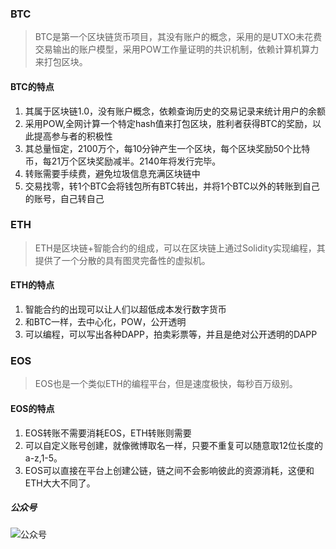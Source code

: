 ### BTC

> BTC是第一个区块链货币项目，其没有账户的概念，采用的是UTXO未花费交易输出的账户模型，采用POW工作量证明的共识机制，依赖计算机算力来打包区块。

#### BTC的特点
1. 其属于区块链1.0，没有账户概念，依赖查询历史的交易记录来统计用户的余额
2. 采用POW,全网计算一个特定hash值来打包区块，胜利者获得BTC的奖励，以此提高参与者的积极性
3. 其总量恒定，2100万个，每10分钟产生一个区块，每个区块奖励50个比特币，每21万个区块奖励减半。2140年将发行完毕。
4. 转账需要手续费，避免垃圾信息充满区块链中
5. 交易找零，转1个BTC会将钱包所有BTC转出，并将1个BTC以外的转账到自己的账号，自己转自己


### ETH

> ETH是区块链+智能合约的组成，可以在区块链上通过Solidity实现编程，其提供了一个分散的具有图灵完备性的虚拟机。

#### ETH的特点
1. 智能合约的出现可以让人们以超低成本发行数字货币
2. 和BTC一样，去中心化，POW，公开透明
3. 可以编程，可以写出各种DAPP，拍卖彩票等，并且是绝对公开透明的DAPP


### EOS

> EOS也是一个类似ETH的编程平台，但是速度极快，每秒百万级别。

#### EOS的特点
1. EOS转账不需要消耗EOS，ETH转账则需要
2. 可以自定义账号创建，就像微博取名一样，只要不重复可以随意取12位长度的a-z,1-5。
3. EOS可以直接在平台上创建公链，链之间不会影响彼此的资源消耗，这便和ETH大大不同了。





##### 公众号
![公众号](https://oss.whoiszxl.com/qrcode_for_whoisc137_258.jpg)
